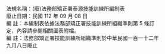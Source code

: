 法規名稱：(廢)法務部矯正署泰源技能訓練所編制表  
廢止日期：民國 112 年 09 月 08 日  
編 註：本編制表依據法務部矯正署技能訓練所組織準則第 5 條訂  
定，內容請參閱相關圖表附檔。  
編 註：法務部矯正署技能訓練所組織準則於中華民國一百一十二年  
九月八日廢止  


